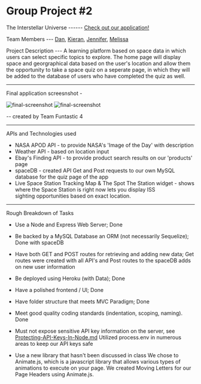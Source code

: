# Group Project #2 

The Interstellar Universe ------ [Check out our application!](https://github.com/melperez19/groupProject2) 

Team Members --- [Dan](https://github.com/DanRSolomon), [Kieran](https://github.com/LopTwo), [Jennifer](https://github.com/alejosjen), [Melissa](https://github.com/melperez19)

Project Description --- A learning platform based on space data in which users can select specific topics to explore. The home page will display
                        space and georgraphical data based on the user's location and allow them the opportunity to take a space quiz on a seperate
                        page, in which they will be added to the database of users who have completed the quiz as well.

----------------------------------------------------------------------------------------------------------------------------------------

Final application screesnshot -

![final-screenshot](https://github.com/alejosjen/groupProject2/blob/master/public/assets/images/proj2screenshot.png) 
![final-screenshot](https://github.com/alejosjen/groupProject2/blob/master/public/assets/images/quizScreenshot.png)

-- created by Team Funtastic 4

---------------------------------------------------------------------------------------------------------------------------------------------------
APIs and Technologies used

* NASA APOD API - to provide NASA's 'Image of the Day' with description
* Weather API - based on location input
* Ebay's Finding API - to provide product search results on our 'products' page
* spaceDB - created API Get and Post requests to our own MySQL database for the quiz page of the app
* Live Space Station Tracking Map & The Spot The Station widget - shows where the Space Station is right now lets you display ISS  
  sighting opportunities based on exact location. 
----------------------------------------------------------------------------------------------------------------------------------------

Rough Breakdown of Tasks

* Use a Node and Express Web Server; 
  Done

* Be backed by a MySQL Database an ORM (not necessarily Sequelize); 
  Done with spaceDB

* Have both GET and POST routes for retrieving and adding new data; 
  Get routes were created with all API's and Post routes to the spaceDB adds on new user information

* Be deployed using Heroku (with Data); Done

* Have a polished frontend / UI;
  Done

* Have folder structure that meets MVC Paradigm;
  Done

* Meet good quality coding standards (indentation, scoping, naming).
  Done

* Must not expose sensitive API key information on the server, see [Protecting-API-Keys-In-Node.md](../../../10-nodejs/Supplemental/Protecting-API-Keys-In-Node.md)
Utilized process.env in numerous areas to keep our API keys safe

* Use a new library that hasn't been discussed in class
  We chose to Animate.js, which is a javascript library that allows various types of animations to execute on your page.
  We created Moving Letters for our Page Headers using Animate.js.


